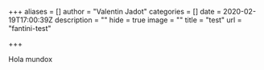 +++
aliases = []
author = "Valentin Jadot"
categories = []
date = 2020-02-19T17:00:39Z
description = ""
hide = true
image = ""
title = "test"
url = "fantini-test"

+++
<script src="https://unpkg.com/ahoy.js" >
</script>
<script>
    function test() {
    ahoy.configure({urlPrefix: "https://fintual.cl"});
    ahoy.track(2,2)
    }
 </script>
Hola mundox